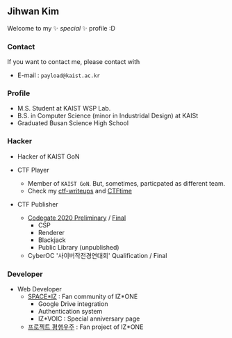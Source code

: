 ## Jihwan Kim
Welcome to my ✨ _special_ ✨ profile :D

### Contact
If you want to contact me, please contact with
* E-mail : `payload@kaist.ac.kr`

### Profile
* M.S. Student at KAIST WSP Lab.
* B.S. in Computer Science (minor in Industridal Design) at KAISt
* Graduated Busan Science High School

### Hacker
* Hacker of KAIST GoN

* CTF Player
  - Member of `KAIST GoN`. But, sometimes, particpated as different team.
  - Check my [ctf-writeups](https://github.com/mdsnins/ctf-writeups) and [CTFtime](https://ctftime.org/user/39983)

* CTF Publisher
  - [Codegate 2020 Preliminary](https://github.com/mdsnins/My-CTF-Challenges/tree/master/2020/Codegate-Qual) / 
  [Final](https://github.com/mdsnins/My-CTF-Challenges/tree/master/2020/Codegate-Final)
    - CSP
    - Renderer
    - Blackjack
    - Public Library (unpublished)
  - CyberOC '사이버작전경연대회' Qualification / Final
  
### Developer

* Web Developer
  - [SPACE\*IZ](https://wiz-one.co.kr/) : Fan community of IZ\*ONE
    - Google Drive integration
    - Authentication system
    - IZ\*VOIC : Special anniversary page
  - [프로젝트 평행우주](https://reboot-iz.one/) : Fan project of IZ\*ONE
